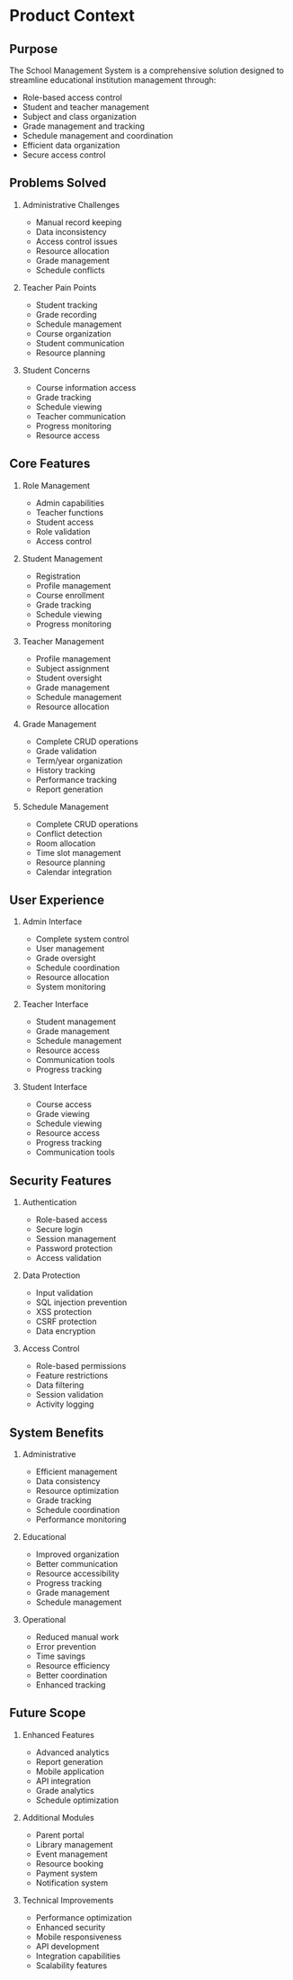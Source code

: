 # Product Context

## Purpose
The School Management System is a comprehensive solution designed to streamline educational institution management through:
- Role-based access control
- Student and teacher management
- Subject and class organization
- Grade management and tracking
- Schedule management and coordination
- Efficient data organization
- Secure access control

## Problems Solved
1. Administrative Challenges
   - Manual record keeping
   - Data inconsistency
   - Access control issues
   - Resource allocation
   - Grade management
   - Schedule conflicts

2. Teacher Pain Points
   - Student tracking
   - Grade recording
   - Schedule management
   - Course organization
   - Student communication
   - Resource planning

3. Student Concerns
   - Course information access
   - Grade tracking
   - Schedule viewing
   - Teacher communication
   - Progress monitoring
   - Resource access

## Core Features
1. Role Management
   - Admin capabilities
   - Teacher functions
   - Student access
   - Role validation
   - Access control

2. Student Management
   - Registration
   - Profile management
   - Course enrollment
   - Grade tracking
   - Schedule viewing
   - Progress monitoring

3. Teacher Management
   - Profile management
   - Subject assignment
   - Student oversight
   - Grade management
   - Schedule management
   - Resource allocation

4. Grade Management
   - Complete CRUD operations
   - Grade validation
   - Term/year organization
   - History tracking
   - Performance tracking
   - Report generation

5. Schedule Management
   - Complete CRUD operations
   - Conflict detection
   - Room allocation
   - Time slot management
   - Resource planning
   - Calendar integration

## User Experience
1. Admin Interface
   - Complete system control
   - User management
   - Grade oversight
   - Schedule coordination
   - Resource allocation
   - System monitoring

2. Teacher Interface
   - Student management
   - Grade management
   - Schedule management
   - Resource access
   - Communication tools
   - Progress tracking

3. Student Interface
   - Course access
   - Grade viewing
   - Schedule viewing
   - Resource access
   - Progress tracking
   - Communication tools

## Security Features
1. Authentication
   - Role-based access
   - Secure login
   - Session management
   - Password protection
   - Access validation

2. Data Protection
   - Input validation
   - SQL injection prevention
   - XSS protection
   - CSRF protection
   - Data encryption

3. Access Control
   - Role-based permissions
   - Feature restrictions
   - Data filtering
   - Session validation
   - Activity logging

## System Benefits
1. Administrative
   - Efficient management
   - Data consistency
   - Resource optimization
   - Grade tracking
   - Schedule coordination
   - Performance monitoring

2. Educational
   - Improved organization
   - Better communication
   - Resource accessibility
   - Progress tracking
   - Grade management
   - Schedule management

3. Operational
   - Reduced manual work
   - Error prevention
   - Time savings
   - Resource efficiency
   - Better coordination
   - Enhanced tracking

## Future Scope
1. Enhanced Features
   - Advanced analytics
   - Report generation
   - Mobile application
   - API integration
   - Grade analytics
   - Schedule optimization

2. Additional Modules
   - Parent portal
   - Library management
   - Event management
   - Resource booking
   - Payment system
   - Notification system

3. Technical Improvements
   - Performance optimization
   - Enhanced security
   - Mobile responsiveness
   - API development
   - Integration capabilities
   - Scalability features